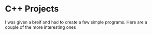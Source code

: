 # C++ Projects

I was given a breif and had to create a few simple programs. Here are a couple of the more interesting ones

